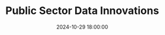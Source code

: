 ---
title: "Public Sector Data Innovations"
description: 
date: 2024-10-29 18:00:00
speakers:
attendance: 9
---
